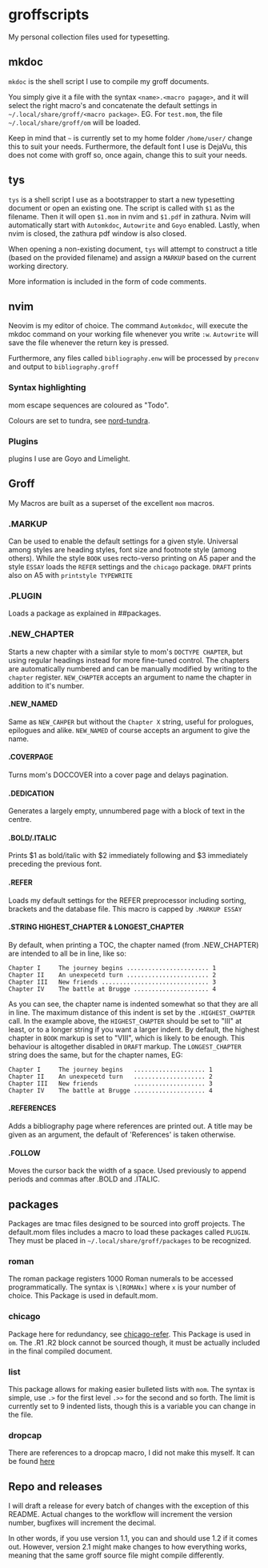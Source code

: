 # groffscripts
My personal collection files used for typesetting.

## mkdoc
`mkdoc` is the shell script I use to compile my groff documents.

You simply give it a file with the syntax `<name>.<macro pagage>`, and it will select the right macro's and concatenate the default settings in `~/.local/share/groff/<macro package>`.
EG. For `test.mom`, the file `~/.local/share/groff/om` will be loaded.

Keep in mind that `~` is currently set to my home folder `/home/user/` change this to suit your needs.
Furthermore, the default font I use is DejaVu, this does not come with groff so, once again, change this to suit your needs.

## tys
`tys` is a shell script I use as a bootstrapper to start a new typesetting document or open an existing one.
The script is called with `$1` as the filename.
Then it will open `$1.mom` in nvim and `$1.pdf` in zathura.
Nvim will automatically start with `Automkdoc`, `Autowrite` and `Goyo` enabled.
Lastly, when nvim is closed, the zathura pdf window is also closed.

When opening a non-existing document,
`tys` will attempt to construct a title (based on the provided filename)
and assign a `MARKUP` based on the current working directory.

More information is included in the form of code comments.

## nvim
Neovim is my editor of choice.
The command `Automkdoc`, will execute the mkdoc command on your working file whenever you write `:w`.
`Autowrite` will save the file whenever the return key is pressed.

Furthermore, any files called `bibliography.enw` will be processed by `preconv` and output to `bibliography.groff`

### Syntax highlighting
mom escape sequences are coloured as "Todo".

Colours are set to tundra, see [nord-tundra](https://github.com/user18130814200115-2/nordtheme_tundra).

### Plugins
plugins I use are Goyo and Limelight.

## Groff
My Macros are built as a superset of the excellent `mom` macros.
### .MARKUP
Can be used to enable the default settings for a given style.
Universal among styles are heading styles, font size and footnote style (among others).
While the style `BOOK` uses recto-verso printing on A5 paper
and the style `ESSAY` loads the `REFER` settings and the `chicago` package.
`DRAFT` prints also on A5 with `printstyle TYPEWRITE`

### .PLUGIN
Loads a package as explained in ##packages.

### .NEW_CHAPTER
Starts a new chapter with a similar style to mom's `DOCTYPE CHAPTER`,
but using regular headings instead for more fine-tuned control.
The chapters are automatically numbered and can be manually modified by writing to the `chapter` register.
`NEW_CHAPTER` accepts an argument to name the chapter in addition to it's number.

#### .NEW_NAMED
Same as `NEW_CAHPER` but without the `Chapter X` string, useful for prologues, epilogues and alike.
`NEW_NAMED` of course accepts an argument to give the name.

#### .COVERPAGE
Turns mom's DOCCOVER into a cover page and delays pagination.

#### .DEDICATION
Generates a largely empty, unnumbered page with a block of text in the centre.

#### .BOLD/.ITALIC
Prints $1 as bold/italic with $2 immediately following and $3 immediately preceding the previous font.

#### .REFER
Loads my default settings for the REFER preprocessor including sorting, brackets and the database file.
This macro is capped by `.MARKUP ESSAY`

#### .STRING HIGHEST_CHAPTER & LONGEST_CHAPTER
By default, when printing a TOC,
the chapter named (from .NEW_CHAPTER) are intended to all be in line,
like so:
```
Chapter I     The journey begins ....................... 1
Chapter II    An unexpecetd turn ....................... 2
Chapter III   New friends .............................. 3
Chapter IV    The battle at Brugge ..................... 4
```
As you can see, the chapter name is indented somewhat so that they are all in line.
The maximum distance of this indent is set by the `.HIGHEST_CHAPTER` call.
In the example above, the `HIGHEST_CHAPTER` should be set to "III" at least,
or to a longer string if you want a larger indent.
By default, the highest chapter in `BOOK` markup is set to "VIII",
which is likely to be enough.
This behaviour is altogether disabled in `DRAFT` markup.
The `LONGEST_CHAPTER` string does the same, but for the chapter names, EG:
```
Chapter I     The journey begins   .................... 1
Chapter II    An unexpecetd turn   .................... 2
Chapter III   New friends          .................... 3
Chapter IV    The battle at Brugge .................... 4
```

#### .REFERENCES
Adds a bibliography page where references are printed out.
A title may be given as an argument, the default of 'References' is taken otherwise.

#### .FOLLOW
Moves the cursor back the width of a space.
Used previously to append periods and commas after .BOLD and .ITALIC.

## packages
Packages are tmac files designed to be sourced into groff projects.
The default.mom files includes a macro to load these packages called `PLUGIN`.
They must be placed in `~/.local/share/groff/packages` to be recognized.

### roman
The roman package registers 1000 Roman numerals to be accessed programmatically.
The syntax is `\[ROMANx]` where `x` is your number of choice.
This Package is used in default.mom.

### chicago
Package here for redundancy, see [chicago-refer](https://github.com/user18130814200115-2/chicago-refer).
This Package is used in `om`.
The .R1 .R2 block cannot be sourced though, it must be actually included in the final compiled document.

### list
This package allows for making easier bulleted lists with `mom`.
The syntax is simple, use `.>` for the first level `.>>` for the second and so forth.
The limit is currently set to 9 indented lists, though this is a variable you can change in the file.

### dropcap
There are references to a dropcap macro, I did not make this myself.
It can be found [here](https://lists.gnu.org/archive/html/groff/2005-03/msg00133.html)

## Repo and releases
I will draft a release for every batch of changes with the exception of this README.
Actual changes to the workflow will increment the version number, bugfixes will increment the decimal.

In other words, if you use version 1.1, you can and should use 1.2 if it comes out.
However, version 2.1 might make changes to how everything works, meaning that the same groff source file might compile differently.
